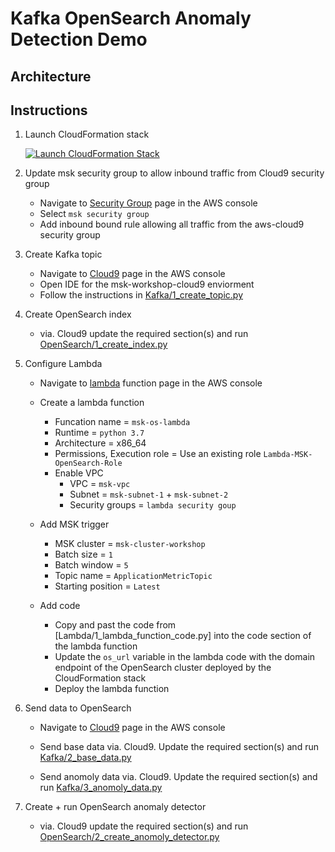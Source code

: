 # Kafka OpenSearch Anomaly Detection Demo

## Architecture

## Instructions

1. Launch CloudFormation stack

    [![Launch CloudFormation Stack](https://sharkech-public.s3.amazonaws.com/misc-public/cloudformation-launch-stack.png)](https://console.aws.amazon.com/cloudformation/home#/stacks/new?stackName=open-search-demo-vpc&templateURL=https://sharkech-public.s3.amazonaws.com/misc-public/OpenSearch_demo_VPC.yaml)

2. Update msk security group to allow inbound traffic from Cloud9 security group

    - Navigate to [Security Group](https://us-east-1.console.aws.amazon.com/vpc/home?region=us-east-1#securityGroups:) page in the AWS console
    - Select ```msk security group```
    - Add inbound bound rule allowing all traffic from the aws-cloud9 security group

3. Create Kafka topic

    - Navigate to [Cloud9](https://us-east-1.console.aws.amazon.com/cloud9/home?region=us-east-1#) page in the AWS console
    - Open IDE for the msk-workshop-cloud9 enviorment
    - Follow the instructions in [Kafka/1_create_topic.py](https://github.com/ev2900/Kafka_OpenSearch_Anomaly_Detection/blob/main/Kafka/1_create_topic.py)

4. Create OpenSearch index

    - via. Cloud9 update the required section(s) and run [OpenSearch/1_create_index.py](https://github.com/ev2900/Kafka_OpenSearch_Anomaly_Detection/blob/main/OpenSearch/1_create_index.py)

5. Configure Lambda

    - Navigate to [lambda](https://us-east-1.console.aws.amazon.com/lambda/home?region=us-east-1#/functions/msk-os-lambda?tab=code) function page in the AWS console

    - Create a lambda function
        - Funcation name = ```msk-os-lambda```
        - Runtime = ```python 3.7```
        - Architecture = x86_64
        - Permissions, Execution role = Use an existing role ```Lambda-MSK-OpenSearch-Role```
        - Enable VPC
            - VPC = ```msk-vpc```
            - Subnet = ```msk-subnet-1``` + ```msk-subnet-2```
            - Security groups = ```lambda security goup``` 

    - Add MSK trigger
        - MSK cluster = ```msk-cluster-workshop```
        - Batch size = ```1```
        - Batch window = ```5```
        - Topic name = ```ApplicationMetricTopic```
        - Starting position = ```Latest```   
    
    - Add code
        - Copy and past the code from [Lambda/1_lambda_function_code.py] into the code section of the lambda function
        - Update the ```os_url``` variable in the lambda code with the domain endpoint of the OpenSearch cluster deployed by the CloudFormation stack
        - Deploy the lambda function  

6. Send data to OpenSearch 

    - Navigate to [Cloud9](https://us-east-1.console.aws.amazon.com/cloud9/home?region=us-east-1#) page in the AWS console

    - Send base data via. Cloud9. Update the required section(s) and run [Kafka/2_base_data.py](https://github.com/ev2900/Kafka_OpenSearch_Anomaly_Detection/blob/main/Kafka/2_base_data.py)

    - Send anomoly data via. Cloud9. Update the required section(s) and run [Kafka/3_anomoly_data.py](https://github.com/ev2900/https://github.com/ev2900/Kafka_OpenSearch_Anomaly_Detection/blob/main/Kafka/3_anomoly_data.py)

7. Create + run OpenSearch anomaly detector

    - via. Cloud9 update the required section(s) and run [OpenSearch/2_create_anomoly_detector.py](https://github.com/ev2900/Kafka_OpenSearch_Anomaly_Detection/blob/main/OpenSearch/2_create_anomoly_detector.py)
